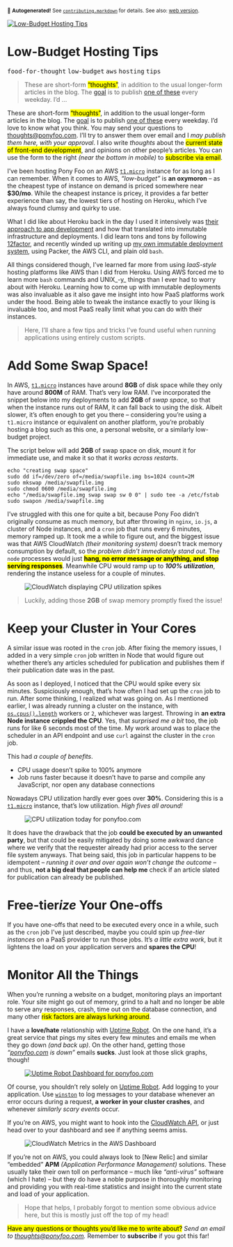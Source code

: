 <sub>&#x1F6A8; <strong>Autogenerated!</strong> See <a href="https://github.com/ponyfoo/articles/tree/noindex/contributing.markdown"><code>contributing.markdown</code></a> for details. See also: <a href="https://ponyfoo.com/articles/low-budget-hosting-tips">web version</a>.</sub>

<a href="https://ponyfoo.com/articles/low-budget-hosting-tips"><div><img src="https://i.imgur.com/4vl6etT.jpg" alt="Low-Budget Hosting Tips"></div></a>

<h1>Low-Budget Hosting Tips</h1>

<p><kbd>food-for-thought</kbd> <kbd>low-budget</kbd> <kbd>aws</kbd> <kbd>hosting</kbd> <kbd>tips</kbd></p>

<blockquote><p>These are short-form <mark class="md-mark">&#x201C;thoughts&#x201D;</mark>, in addition to the usual longer-form articles in the blog. The <a href="https://ponyfoo.com/articles/food-for-thought-begins">goal</a> is to publish <a href="https://ponyfoo.com/articles/tagged/food-for-thought">one of these</a> every weekday. I&#x2019;d &#x2026;</p></blockquote>

<div><p>These are short-form <mark class="md-mark">&#x201C;thoughts&#x201D;</mark>, in addition to the usual longer-form articles in the blog. The <a href="https://ponyfoo.com/articles/food-for-thought-begins">goal</a> is to publish <a href="https://ponyfoo.com/articles/tagged/food-for-thought">one of these</a> every weekday. I&#x2019;d love to know what you think. You may send your questions to <a href="mailto:thoughts@ponyfoo.com">thoughts@ponyfoo.com</a>. I&#x2019;ll try to answer them over email and I <em>may publish them here, with your approval</em>. I also write <em>thoughts</em> about the <mark class="md-mark">current state of front-end development</mark>, and opinions on other people&#x2019;s articles. You can use the form to the right <em>(near the bottom in mobile)</em> to <mark class="md-mark">subscribe via email</mark>.</p></div>

<blockquote></blockquote>

<div><p>I&#x2019;ve been hosting Pony Foo on an AWS <a href="http://docs.aws.amazon.com/AWSEC2/latest/UserGuide/concepts_micro_instances.html" target="_blank"><code class="md-code md-code-inline">t1.micro</code></a> instance for as long as I can remember. When it comes to AWS, <em>&#x201C;low-budget&#x201D;</em> is <strong>an oxymoron</strong> &#x2013; as the cheapest type of instance on demand is priced somewhere near <strong>$30/mo</strong>. While the cheapest instance is pricey, it provides a far better experience than say, the lowest tiers of hosting on Heroku, which I&#x2019;ve always found clumsy and quirky to use.</p> <p>What I did like about Heroku back in the day I used it intensively was <a href="http://12factor.net/" target="_blank">their approach to app development</a> and how that translated into immutable infrastructure and deployments. I did learn tons and tons by following <a href="http://12factor.net/" target="_blank">12factor</a>, and recently winded up writing up <a href="https://ponyfoo.com/articles/leveraging-immutable-deployments">my own immutable deployment system</a>, using Packer, the AWS CLI, and plain old <code class="md-code md-code-inline">bash</code>.</p> <p>All things considered though, I&#x2019;ve learned far more from using <em>IaaS-style</em> hosting platforms like AWS than I did from Heroku. Using AWS forced me to learn more <code class="md-code md-code-inline">bash</code> commands and UNIX_-y_ things than I ever had to worry about with Heroku. Learning how to come up with immutable deployments was also invaluable as it also gave me insight into how PaaS platforms work under the hood. Being able to tweak the instance exactly to your liking is invaluable too, and most PaaS really limit what you can do with their instances.</p> <blockquote> <p>Here, I&#x2019;ll share a few tips and tricks I&#x2019;ve found useful when running applications using entirely custom scripts.</p> </blockquote></div>

<div><h1 id="add-some-swap-space">Add Some Swap Space!</h1> <p>In AWS, <a href="http://docs.aws.amazon.com/AWSEC2/latest/UserGuide/concepts_micro_instances.html" target="_blank" aria-label="T1 Micro Instances on Amazon Web Services"><code class="md-code md-code-inline">t1.micro</code></a> instances have around <strong>8GB</strong> of disk space while they only have around <strong>800M</strong> of RAM. That&#x2019;s very low RAM. I&#x2019;ve incorporated the snippet below into my deployments to add <strong>2GB</strong> of <em>swap space</em>, so that when the instance runs out of RAM, it can fall back to using the disk. Albeit slower, it&#x2019;s often enough to get you there &#x2013; considering you&#x2019;re using a <code class="md-code md-code-inline">t1.micro</code> instance or equivalent on another platform, you&#x2019;re probably hosting a blog such as this one, a personal website, or a similarly low-budget project.</p> <p>The script below will add <strong>2GB</strong> of swap space on disk, mount it for immediate use, and make it so that it <em>works across restarts</em>.</p> <pre class="md-code-block"><code class="md-code md-lang-bash"><span class="md-code-built_in">echo</span> <span class="md-code-string">&quot;creating swap space&quot;</span>
sudo dd <span class="md-code-keyword">if</span>=/dev/zero of=/media/swapfile.img bs=<span class="md-code-number">1024</span> count=<span class="md-code-number">2</span>M
sudo mkswap /media/swapfile.img
sudo chmod <span class="md-code-number">0600</span> /media/swapfile.img
<span class="md-code-built_in">echo</span> <span class="md-code-string">&quot;/media/swapfile.img swap swap sw 0 0&quot;</span> | sudo tee <span class="md-code-operator">-a</span> /etc/fstab
sudo swapon /media/swapfile.img
</code></pre> <p>I&#x2019;ve struggled with this one for quite a bit, because Pony Foo didn&#x2019;t originally consume as much memory, but after throwing in <code class="md-code md-code-inline">nginx</code>, <code class="md-code md-code-inline">io.js</code>, a cluster of Node instances, and a <code class="md-code md-code-inline">cron</code> job that runs every 6 minutes, memory ramped up. It took me a while to figure out, and the biggest issue was that AWS CloudWatch <em>(their monitoring system)</em> doesn&#x2019;t track memory consumption by default, so the <em>problem didn&#x2019;t immediately stand out</em>. The <code class="md-code md-code-inline">node</code> processes would just <mark class="md-mark"><strong>hang, no error message or anything, and stop serving responses</strong></mark>. Meanwhile CPU would ramp up to <em><strong>100% utilization</strong></em>, rendering the instance useless for a couple of minutes.</p> <figure><img alt="CloudWatch displaying CPU utilization spikes" class="" src="https://i.imgur.com/T67aDvn.png"></figure> <blockquote> <p>Luckily, adding those <strong>2GB</strong> of swap memory promptly fixed the issue!</p> </blockquote> <h1 id="keep-your-cluster-in-your-cores">Keep your Cluster in Your Cores</h1> <p>A similar issue was rooted in the <code class="md-code md-code-inline">cron</code> job. After fixing the memory issues, I added in a very simple <code class="md-code md-code-inline">cron</code> job written in Node that would figure out whether there&#x2019;s any articles scheduled for publication and publishes them if their publication date was in the past.</p> <p>As soon as I deployed, I noticed that the CPU would spike every six minutes. Suspiciously enough, that&#x2019;s how often I had set up the <code class="md-code md-code-inline">cron</code> job to run. After some thinking, I realized what was going on. As I mentioned earlier, I was already running a cluster on the instance, with <a href="https://nodejs.org/api/os.html#os_os_cpus" target="_blank" aria-label="Refer to os module documentation in the node.js manual"><code class="md-code md-code-inline">os.cpus().length</code></a> workers or <code class="md-code md-code-inline">2</code>, whichever was largest. Throwing in <strong>an extra Node instance crippled the CPU</strong>. Yes, that <em>surprised me a bit</em> too, the job runs for like 6 seconds most of the time. My work around was to place the scheduler in an API endpoint and use <code class="md-code md-code-inline">curl</code> against the cluster in the <code class="md-code md-code-inline">cron</code> job.</p> <p>This had <em>a couple of benefits</em>.</p> <ul> <li>CPU usage doesn&#x2019;t spike to 100% anymore</li> <li>Job runs faster because it doesn&#x2019;t have to parse and compile any JavaScript, nor open any database connections</li> </ul> <p>Nowadays CPU utilization hardly ever goes over <strong>30%</strong>. Considering this is a <a href="http://docs.aws.amazon.com/AWSEC2/latest/UserGuide/concepts_micro_instances.html" target="_blank" aria-label="T1 Micro Instances on Amazon Web Services"><code class="md-code md-code-inline">t1.micro</code></a> instance, that&#x2019;s low utilization. <em>High fives all around!</em></p> <figure><img alt="CPU utilization today for ponyfoo.com" class="" src="https://i.imgur.com/fyqrqbH.png"></figure> <p>It does have the drawback that the job <strong>could be executed by an unwanted party</strong>, but that could be easily mitigated by doing some awkward dance where we verify that the requester already had prior access to the server file system anyways. That being said, this job in particular happens to be idempotent &#x2013; <em>running it over and over again won&#x2019;t change the outcome</em> &#x2013; and thus, <strong>not a big deal that people can help me</strong> check if an article slated for publication can already be published.</p> <h1 id="free-tier-ize-your-one-offs">Free-tier<em>ize</em> Your One-offs</h1> <p>If you have one-offs that need to be executed every once in a while, such as the <code class="md-code md-code-inline">cron</code> job I&#x2019;ve just described, maybe you could spin up <em>free-tier instances</em> on a PaaS provider to run those jobs. It&#x2019;s <em>a little extra work</em>, but it lightens the load on your application servers and <strong>spares the CPU</strong>!</p> <h1 id="monitor-all-the-things">Monitor All the Things</h1> <p>When you&#x2019;re running a website on a budget, monitoring plays an important role. Your site might go out of memory, grind to a halt and no longer be able to serve any responses, crash, time out on the database connection, and many other <mark class="md-mark">risk factors are always lurking around</mark>.</p> <p>I have a <strong>love/hate</strong> relationship with <a href="https://uptimerobot.com/" target="_blank" aria-label="Uptime Robot">Uptime Robot</a>. On the one hand, it&#x2019;s a great service that pings my sites every few minutes and emails me when they go down <em>(and back up)</em>. On the other hand, getting those <em>&#x201C;<a href="http://ponyfoo.com/" target="_blank">ponyfoo.com</a> is down&#x201D;</em> emails <strong>sucks</strong>. Just look at those slick graphs, though!</p> <figure><a href="https://uptimerobot.com/" target="_blank" aria-label="Uptime Robot"><img alt="Uptime Robot Dashboard for ponyfoo.com" class="" src="https://i.imgur.com/bLZg1OU.png"></a></figure> <p>Of course, you shouldn&#x2019;t rely solely on <a href="https://uptimerobot.com/" target="_blank" aria-label="Uptime Robot">Uptime Robot</a>. Add logging to your application. Use <a href="https://github.com/winstonjs/winston" target="_blank" aria-label="winstonjs/winston on GitHub"><code class="md-code md-code-inline">winston</code></a> to log messages to your database whenever an error occurs during a request, <strong>a worker in your cluster crashes</strong>, and whenever <em>similarly scary events</em> occur.</p> <p>If you&#x2019;re on AWS, you might want to hook into the <a href="http://docs.aws.amazon.com/AmazonCloudWatch/latest/APIReference/Welcome.html" target="_blank" aria-label="Amazon CloudWatch API Documentation">CloudWatch API</a>, or just head over to your dashboard and see if anything seems amiss.</p> <figure><img alt="CloudWatch Metrics in the AWS Dashboard" title="Screen Shot 2015-08-04 at 13.14.27.png" class="" src="https://i.imgur.com/AxdQ1TO.png"></figure> <p>If you&#x2019;re not on AWS, you could always look to [New Relic] and similar &#x201C;embedded&#x201D; <strong>APM</strong> <em>(Application Performance Management)</em> solutions. These usually take their own toll on performance &#x2013; much like <em>&#x201C;anti-virus&#x201D;</em> software (which I hate) &#x2013; but they do have a noble purpose in thoroughly monitoring and providing you with real-time statistics and insight into the current state and load of your application.</p> <blockquote> <p>Hope that helps, I probably forgot to mention some obvious advice here, but this is mostly just off the top of my head!</p> </blockquote> <p><mark class="md-mark">Have any questions or thoughts you&#x2019;d like me to write about?</mark> <em>Send an email to <a href="mailto:thoughts@ponyfoo.com" aria-label="Send me your questions and feedback!">thoughts@ponyfoo.com</a>.</em> Remember to <strong>subscribe</strong> if you got this far!</p></div>
